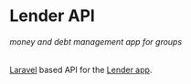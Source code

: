 # Lender API
###### money and debt management app for groups



[Laravel](https://laravel.com/) based API for the [Lender app](https://github.com/machiato32/csocsort_app).
